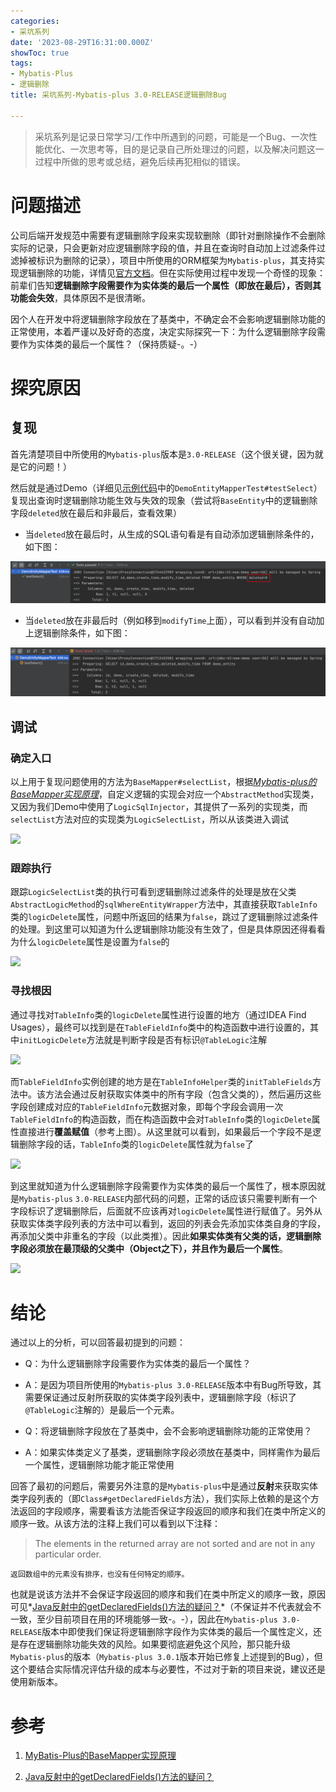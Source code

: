 ```yaml
---
categories:
- 采坑系列
date: '2023-08-29T16:31:00.000Z'
showToc: true
tags:
- Mybatis-Plus
- 逻辑删除
title: 采坑系列-Mybatis-plus 3.0-RELEASE逻辑删除Bug

---
```




> 采坑系列是记录日常学习/工作中所遇到的问题，可能是一个Bug、一次性能优化、一次思考等，目的是记录自己所处理过的问题，以及解决问题这一过程中所做的思考或总结，避免后续再犯相似的错误。

# 问题描述

公司后端开发规范中需要有逻辑删除字段来实现软删除（即针对删除操作不会删除实际的记录，只会更新对应逻辑删除字段的值，并且在查询时自动加上过滤条件过滤掉被标识为删除的记录），项目中所使用的ORM框架为`Mybatis-plus`，其支持实现逻辑删除的功能，详情见[官方文档](https://baomidou.gitee.io/mybatis-plus-doc/#/logic-delete)。但在实际使用过程中发现一个奇怪的现象：前辈们告知**逻辑删除字段需要作为实体类的最后一个属性（即放在最后），否则其功能会失效**，具体原因不是很清晰。

因个人在开发中将逻辑删除字段放在了基类中，不确定会不会影响逻辑删除功能的正常使用，本着严谨以及好奇的态度，决定实际探究一下：为什么逻辑删除字段需要作为实体类的最后一个属性？（保持质疑-。-）

# 探究原因

## 复现

首先清楚项目中所使用的`Mybatis-plus`版本是`3.0-RELEASE`（这个很关键，因为就是它的问题！）

然后就是通过Demo（详细见[示例代码](https://github.com/linyanbin666/samples/tree/main/mybatis-plus-logic-delete-bug)中的`DemoEntityMapperTest#testSelect`）复现出查询时逻辑删除功能生效与失效的现象（尝试将`BaseEntity`中的逻辑删除字段`deleted`放在最后和非最后，查看效果）

- 当`deleted`放在最后时，从生成的SQL语句看是有自动添加逻辑删除条件的，如下图：

![Untitled.png](https://raw.githubusercontent.com/linyanbin666/pic/master/notionimg/6c/7f/6c7f6d1063db191527e20d33aabb0b6c.png)

- 当`deleted`放在非最后时（例如移到`modifyTime`上面），可以看到并没有自动加上逻辑删除条件，如下图：

![Untitled.png](https://raw.githubusercontent.com/linyanbin666/pic/master/notionimg/cd/57/cd57d964653dc5bb53bbd35103f6004c.png)

## 调试

### 确定入口

以上用于复现问题使用的方法为`BaseMapper#selectList`，根据<u>*[Mybatis-plus的BaseMapper实现原理](https://juejin.cn/post/7002423698565103653)*</u>，自定义逻辑的实现会对应一个`AbstractMethod`实现类，又因为我们Demo中使用了`LogicSqlInjector`，其提供了一系列的实现类，而`selectList`方法对应的实现类为`LogicSelectList`，所以从该类进入调试

![](https://raw.githubusercontent.com/linyanbin666/pic/master/notionimg/d4/1d/d41d8cd98f00b204e9800998ecf8427e)

### 跟踪执行

跟踪`LogicSelectList`类的执行可看到逻辑删除过滤条件的处理是放在父类`AbstractLogicMethod`的`sqlWhereEntityWrapper`方法中，其直接获取`TableInfo`类的`logicDelete`属性，问题中所返回的结果为`false`，跳过了逻辑删除过滤条件的处理。到这里可以知道为什么逻辑删除功能没有生效了，但是具体原因还得看看为什么`logicDelete`属性是设置为`false`的

![](https://raw.githubusercontent.com/linyanbin666/pic/master/notionimg/d4/1d/d41d8cd98f00b204e9800998ecf8427e)

### 寻找根因

通过寻找对`TableInfo`类的`logicDelete`属性进行设置的地方（通过IDEA Find Usages），最终可以找到是在`TableFieldInfo`类中的构造函数中进行设置的，其中`initLogicDelete`方法就是判断字段是否有标识`@TableLogic`注解

![](https://raw.githubusercontent.com/linyanbin666/pic/master/notionimg/d4/1d/d41d8cd98f00b204e9800998ecf8427e)

而`TableFieldInfo`实例创建的地方是在`TableInfoHelper`类的`initTableFields`方法中。该方法会通过反射获取实体类中的所有字段（包含父类的），然后遍历这些字段创建成对应的`TableFieldInfo`元数据对象，即每个字段会调用一次`TableFieldInfo`的构造函数，而在构造函数中会对`TableInfo`类的`logicDelete`属性直接进行**覆盖赋值**（参考上图）。从这里就可以看到，如果最后一个字段不是逻辑删除字段的话，`TableInfo`类的`logicDelete`属性就为`false`了

![](https://raw.githubusercontent.com/linyanbin666/pic/master/notionimg/d4/1d/d41d8cd98f00b204e9800998ecf8427e)

到这里就知道为什么逻辑删除字段需要作为实体类的最后一个属性了，根本原因就是`Mybatis-plus` `3.0-RELEASE`内部代码的问题，正常的话应该只需要判断有一个字段标识了逻辑删除后，后面就不应该再对`logicDelete`属性进行赋值了。另外从获取实体类字段列表的方法中可以看到，返回的列表会先添加实体类自身的字段，再添加父类中非重名的字段（以此类推）。因此**如果实体类有父类的话，逻辑删除字段必须放在最顶级的父类中（Object之下），并且作为最后一个属性**。

![](https://raw.githubusercontent.com/linyanbin666/pic/master/notionimg/d4/1d/d41d8cd98f00b204e9800998ecf8427e)

# 结论

通过以上的分析，可以回答最初提到的问题：

- Q：为什么逻辑删除字段需要作为实体类的最后一个属性？

- A：是因为项目所使用的`Mybatis-plus 3.0-RELEASE`版本中有Bug所导致，其需要保证通过反射所获取的实体类字段列表中，逻辑删除字段（标识了`@TableLogic`注解的）是最后一个元素。

- Q：将逻辑删除字段放在了基类中，会不会影响逻辑删除功能的正常使用？

- A：如果实体类定义了基类，逻辑删除字段必须放在基类中，同样需作为最后一个属性，逻辑删除功能才能正常使用

回答了最初的问题后，需要另外注意的是`Mybatis-plus`中是通过**反射**来获取实体类字段列表的（即`Class#getDeclaredFields`方法），我们实际上依赖的是这个方法返回的字段顺序，需要看该方法能否保证字段返回的顺序和我们在类中所定义的顺序一致。从该方法的注释上我们可以看到以下注释：

> The elements in the returned array are not sorted and are not in any particular order.

	返回数组中的元素没有排序，也没有任何特定的顺序。

也就是说该方法并不会保证字段返回的顺序和我们在类中所定义的顺序一致，原因可见*[Java反射中的getDeclaredFields()方法的疑问？](https://www.zhihu.com/question/52856385)*（不保证并不代表就会不一致，至少目前项目在用的环境能够一致-。-），因此在`Mybatis-plus 3.0-RELEASE`版本中即使我们保证将逻辑删除字段作为实体类的最后一个属性定义，还是存在逻辑删除功能失效的风险。如果要彻底避免这个风险，那只能升级`Mybatis-plus`的版本（`Mybatis-plus 3.0.1`版本开始已修复上述提到的Bug），但这个要结合实际情况评估升级的成本与必要性，不过对于新的项目来说，建议还是使用新版本。

# 参考

1. [MyBatis-Plus的BaseMapper实现原理](https://juejin.cn/post/7002423698565103653)

1. [Java反射中的getDeclaredFields()方法的疑问？](https://www.zhihu.com/question/52856385)

